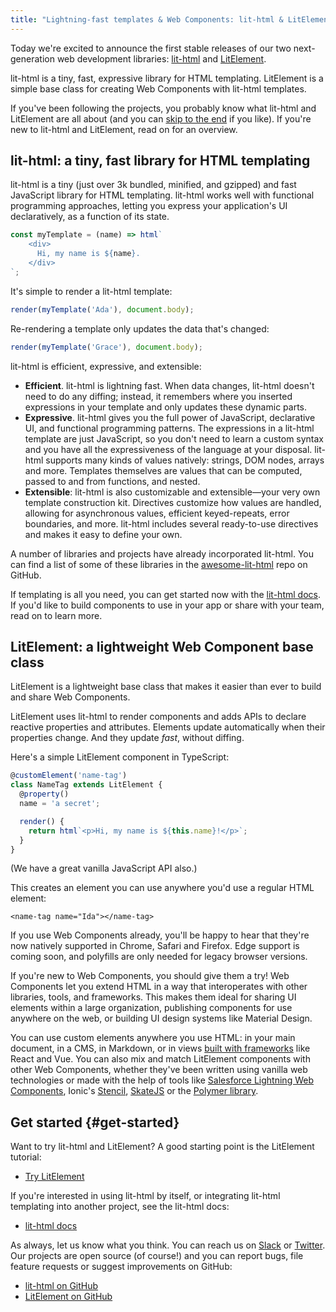 ```yaml
---
title: "Lightning-fast templates & Web Components: lit-html & LitElement"
---
```


Today we're excited to announce the first stable releases of our two next-generation web development libraries: [lit-html](https://lit-html.polymer-project.org) and [LitElement](https://lit-element.polymer-project.org/).

lit-html is a tiny, fast, expressive library for HTML templating. LitElement is a simple base class for creating Web Components with lit-html templates.

If you've been following the projects, you probably know what lit-html and LitElement are all about (and you can [skip to the end](#get-started) if you like). If you're new to lit-html and LitElement, read on for an overview.

## lit-html: a tiny, fast library for HTML templating

lit-html is a tiny (just over 3k bundled, minified, and gzipped) and fast JavaScript library for HTML templating. lit-html works well with functional programming approaches, letting you express your application's UI declaratively, as a function of its state.

```js
const myTemplate = (name) => html`
    <div>
      Hi, my name is ${name}.
    </div>
`;
```

It's simple to render a lit-html template: 

```js
render(myTemplate('Ada'), document.body);
```

Re-rendering a template only updates the data that's changed:

```js
render(myTemplate('Grace'), document.body);
```

lit-html is efficient, expressive, and extensible:

*   **Efficient**. lit-html is lightning fast. When data changes, lit-html doesn't need to do any diffing; instead, it remembers where you inserted expressions in your template and only updates these dynamic parts.
*   **Expressive**. lit-html gives you the full power of JavaScript, declarative UI, and functional programming patterns. The expressions in a lit-html template are just JavaScript, so you don't need to learn a custom syntax and you have all the expressiveness of the language at your disposal. lit-html supports many kinds of values natively: strings, DOM nodes, arrays and more. Templates themselves are values that can be computed, passed to and from functions, and nested.
*   **Extensible**: lit-html is also customizable and extensible—your very own template construction kit. Directives customize how values are handled, allowing for asynchronous values, efficient keyed-repeats, error boundaries, and more. lit-html includes several ready-to-use directives and makes it easy to define your own.

A number of libraries and projects have already incorporated lit-html. You can find a list of some of these libraries in the [awesome-lit-html](https://github.com/web-padawan/awesome-lit-html) repo on GitHub.

If templating is all you need, you can get started now with the [lit-html docs](https://lit-html.polymer-project.org/). If you'd like to build components to use in your app or share with your team, read on to learn more.

## LitElement: a lightweight Web Component base class

LitElement is a lightweight base class that makes it easier than ever to build and share Web Components.

LitElement uses lit-html to render components and adds APIs to declare reactive properties and attributes. Elements update automatically when their properties change. And they update _fast_, without diffing.

Here's a simple LitElement component in TypeScript:

```typescript
@customElement('name-tag')
class NameTag extends LitElement {
  @property()
  name = 'a secret';

  render() {
    return html`<p>Hi, my name is ${this.name}!</p>`;
  }
}
```

(We have a great vanilla JavaScript API also.)

This creates an element you can use anywhere you'd use a regular HTML element:

`<name-tag name="Ida"></name-tag>`

If you use Web Components already, you'll be happy to hear that they're now natively supported in Chrome, Safari and Firefox. Edge support is coming soon, and polyfills are only needed for legacy browser versions. 

If you're new to Web Components, you should give them a try! Web Components let you extend HTML in a way that interoperates with other libraries, tools, and frameworks. This makes them ideal for sharing UI elements within a large organization, publishing components for use anywhere on the web, or building UI design systems like Material Design. 

You can use custom elements anywhere you use HTML: in your main document, in a CMS, in Markdown, or in views [built with frameworks](https://custom-elements-everywhere.com/) like React and Vue. You can also mix and match LitElement components with other Web Components, whether they've been written using vanilla web technologies or made with the help of tools like [Salesforce Lightning Web Components](https://developer.salesforce.com/blogs/2018/12/introducing-lightning-web-components.html), Ionic's [Stencil](https://stenciljs.com/), [SkateJS](https://skatejs.netlify.com/) or the [Polymer library](https://polymer-library.polymer-project.org).

## Get started {#get-started}

Want to try lit-html and LitElement? A good starting point is the LitElement tutorial:

* [Try LitElement](https://lit-element.polymer-project.org/try)

If you're interested in using lit-html by itself, or integrating lit-html templating into another project, see the lit-html docs:

* [lit-html docs](https://lit-html.polymer-project.org/)

As always, let us know what you think. You can reach us on [Slack](/slack-invite) or [Twitter](https://twitter.com/polymer). Our projects are open source (of course!) and you can report bugs, file feature requests or suggest improvements on GitHub:

* [lit-html on GitHub](https://github.com/Polymer/lit-html)
* [LitElement on GitHub](https://github.com/Polymer/lit-element)
